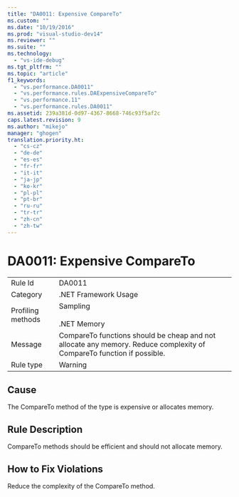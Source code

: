 ```yaml
---
title: "DA0011: Expensive CompareTo"
ms.custom: ""
ms.date: "10/19/2016"
ms.prod: "visual-studio-dev14"
ms.reviewer: ""
ms.suite: ""
ms.technology: 
  - "vs-ide-debug"
ms.tgt_pltfrm: ""
ms.topic: "article"
f1_keywords: 
  - "vs.performance.DA0011"
  - "vs.performance.rules.DAExpensiveCompareTo"
  - "vs.performance.11"
  - "vs.performance.rules.DA0011"
ms.assetid: 239a381d-0d97-4367-8668-746c93f5af2c
caps.latest.revision: 9
ms.author: "mikejo"
manager: "ghogen"
translation.priority.ht: 
  - "cs-cz"
  - "de-de"
  - "es-es"
  - "fr-fr"
  - "it-it"
  - "ja-jp"
  - "ko-kr"
  - "pl-pl"
  - "pt-br"
  - "ru-ru"
  - "tr-tr"
  - "zh-cn"
  - "zh-tw"
---
```

# DA0011: Expensive CompareTo
|||  
|-|-|  
|Rule Id|DA0011|  
|Category|.NET Framework Usage|  
|Profiling methods|Sampling<br /><br /> .NET Memory|  
|Message|CompareTo functions should be cheap and not allocate any memory. Reduce complexity of CompareTo function if possible.|  
|Rule type|Warning|  
  
## Cause  
 The CompareTo method of the type is expensive or allocates memory.  
  
## Rule Description  
 CompareTo methods should be efficient and should not allocate memory.  
  
## How to Fix Violations  
 Reduce the complexity of the CompareTo method.